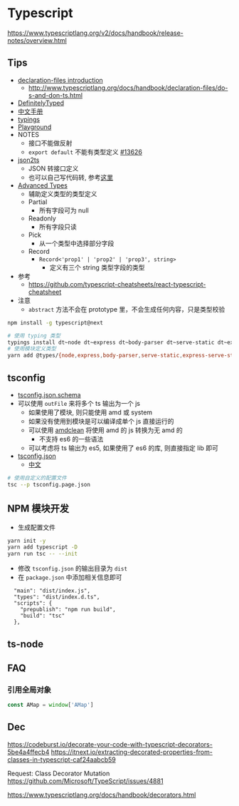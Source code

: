 # Typescript

https://www.typescriptlang.org/v2/docs/handbook/release-notes/overview.html
## Tips
* [declaration-files introduction](https://www.typescriptlang.org/docs/handbook/declaration-files/introduction.html)
  * http://www.typescriptlang.org/docs/handbook/declaration-files/do-s-and-don-ts.html
* [DefinitelyTyped](https://github.com/DefinitelyTyped/DefinitelyTyped)
* [中文手册](https://zhongsp.gitbooks.io/typescript-handbook)
* [typings](https://github.com/typings/typings)
* [Playground](https://www.typescriptlang.org/play)
* NOTES
  * 接口不能做反射
  * `export default` 不能有类型定义 [#13626](https://github.com/Microsoft/TypeScript/issues/13626)
* [json2ts](http://json2ts.com/)
  * JSON 转接口定义
  * 也可以自己写代码转, 参考[这里](https://stackoverflow.com/a/41071619/1870054)
* [Advanced Types](https://www.typescriptlang.org/docs/handbook/advanced-types.html)
  * 辅助定义类型的类型定义
  * Partial
    * 所有字段可为 null
  * Readonly
    * 所有字段只读
  * Pick
    * 从一个类型中选择部分字段
  * Record
    * `Record<'prop1' | 'prop2' | 'prop3', string>`
      * 定义有三个 string 类型字段的类型
* 参考
  * https://github.com/typescript-cheatsheets/react-typescript-cheatsheet
* 注意
  * `abstract` 方法不会在 prototype 里，不会生成任何内容，只是类型校验


```bash
npm install -g typescript@next

# 使用 typing 类型
typings install dt~node dt~express dt~body-parser dt~serve-static dt~express-serve-static-core dt~mime --global
# 使用模块定义类型
yarn add @types/{node,express,body-parser,serve-static,express-serve-static-core,mime}

```

## tsconfig
* [tsconfig.json.schema](http://json.schemastore.org/tsconfig)
* 可以使用 `outFile` 来将多个 ts 输出为一个 js
  * 如果使用了模块, 则只能使用 amd 或 system
  * 如果没有使用到模块是可以编译成单个 js 直接运行的
  * 可以使用 [amdclean](https://github.com/gfranko/amdclean) 将使用 amd 的 js 转换为无 amd 的
    * 不支持 es6 的一些语法
  * 可以考虑将 ts 输出为 es5, 如果使用了 es6 的库, 则直接指定 lib 即可
* [tsconfig.json](https://www.typescriptlang.org/docs/handbook/tsconfig-json.html)
  * [中文](https://zhongsp.gitbooks.io/typescript-handbook/content/doc/handbook/tsconfig.json.html)

```bash
# 使用自定义的配置文件
tsc --p tsconfig.page.json
```

## NPM 模块开发
* 生成配置文件
```bash
yarn init -y
yarn add typescript -D
yarn run tsc -- --init
```
* 修改 `tsconfig.json` 的输出目录为 `dist`
* 在 `package.json` 中添加相关信息即可
```
  "main": "dist/index.js",
  "types": "dist/index.d.ts",
  "scripts": {
    "prepublish": "npm run build",
    "build": "tsc"
  },
```

## ts-node

## FAQ

### 引用全局对象

```typescript
const AMap = window['AMap']
```


## Dec 
https://codeburst.io/decorate-your-code-with-typescript-decorators-5be4a4ffecb4
https://itnext.io/extracting-decorated-properties-from-classes-in-typescript-caf24aabcb59


Request: Class Decorator Mutation
https://github.com/Microsoft/TypeScript/issues/4881

https://www.typescriptlang.org/docs/handbook/decorators.html
